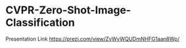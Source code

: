# CVPR-Zero-Shot-Image-Classification

Presentation Link
https://prezi.com/view/ZyWyWQUDmNHFG1aan8Wp/

